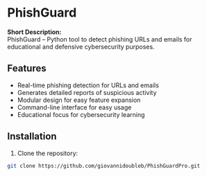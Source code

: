 # PhishGuard

**Short Description:**  
PhishGuard – Python tool to detect phishing URLs and emails for educational and defensive cybersecurity purposes.

## Features
- Real-time phishing detection for URLs and emails
- Generates detailed reports of suspicious activity
- Modular design for easy feature expansion
- Command-line interface for easy usage
- Educational focus for cybersecurity learning

## Installation
1. Clone the repository:
```bash
git clone https://github.com/giovannidoubleb/PhishGuardPro.git
